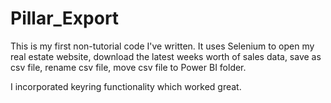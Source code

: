 # Pillar_Export

This is my first non-tutorial code I've written.
It uses Selenium to open my real estate website, 
download the latest weeks worth of sales data, 
save as csv file, rename csv file, move csv file
to Power BI folder. 

I incorporated keyring functionality which worked great.
